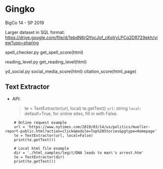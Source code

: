 # Gingko
BigCo 14 - SP 2019

Larger dataset in SQL format: https://drive.google.com/file/d/1ebdN6rQYocJof_cKpVyLPCq2DR729ekh/view?usp=sharing

spell_checker.py    get_spell_score(html)

reading_level.py    get_reading_level(html)

yd_social.py    social_media_score(html)    citation_score(html_page)


## Text Extractor
* API:
  > te = TextExtractor(url, local)
  > te.getText()
  `url`: string
  `local`: default=True, for online sites, fill in with False.

```
    # Online request example
    url = 'https://www.nytimes.com/2019/03/14/us/politics/mueller-report-public.html?action=click&module=Top%20Stories&pgtype=Homepage'
    te = TextExtractor(url, local=False)
    print(te.getText())
    
    # Local html file example
    dir = './html_samples/legit/DNA leads to man\'s arrest.htm'
    te = TextExtractor(dir)
    print(te.getText())
   ```
